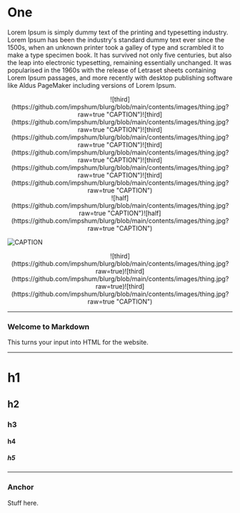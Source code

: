 # One

Lorem Ipsum is simply dummy text of the printing and typesetting industry. Lorem Ipsum has been the industry's standard dummy text ever since the 1500s, when an unknown
  printer took a galley of type and scrambled it to make a type specimen book. It has survived not only five centuries, but also the leap into electronic typesetting, remaining essentially unchanged. It was popularised in the 1960s with the release of
  Letraset sheets containing Lorem Ipsum passages, and more recently with desktop publishing software like Aldus PageMaker including versions of Lorem Ipsum.

<center>
![third](https://github.com/impshum/blurg/blob/main/contents/images/thing.jpg?raw=true "CAPTION")![third](https://github.com/impshum/blurg/blob/main/contents/images/thing.jpg?raw=true "CAPTION")![third](https://github.com/impshum/blurg/blob/main/contents/images/thing.jpg?raw=true "CAPTION")![third](https://github.com/impshum/blurg/blob/main/contents/images/thing.jpg?raw=true "CAPTION")![third](https://github.com/impshum/blurg/blob/main/contents/images/thing.jpg?raw=true "CAPTION")![third](https://github.com/impshum/blurg/blob/main/contents/images/thing.jpg?raw=true "CAPTION")
</center>

<center>
![half](https://github.com/impshum/blurg/blob/main/contents/images/thing.jpg?raw=true "CAPTION")![half](https://github.com/impshum/blurg/blob/main/contents/images/thing.jpg?raw=true "CAPTION")
</center>

![](https://github.com/impshum/blurg/blob/main/contents/images/thing.jpg?raw=true "CAPTION")

<center>
![third](https://github.com/impshum/blurg/blob/main/contents/images/thing.jpg?raw=true)![third](https://github.com/impshum/blurg/blob/main/contents/images/thing.jpg?raw=true)![third](https://github.com/impshum/blurg/blob/main/contents/images/thing.jpg?raw=true "CAPTION")
</center>

* * *

### Welcome to Markdown

This turns your input into HTML for the website.

* * *

# h1

## h2

### h3

#### h4

##### h5

* * *

### Anchor

Stuff here.
